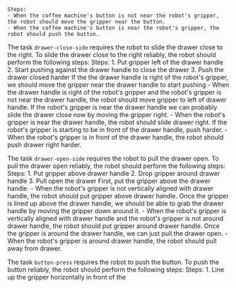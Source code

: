 
    Steps:
    - When the coffee machine's button is not near the robot's gripper, the robot should move the gripper near the button.
    - When the coffee machine's button is near the robot's gripper, the robot should push the button.

The task `drawer-close-side` requires the robot to slide the drawer close to the right.
To slide the drawer close to the right reliably, the robot should perform the following steps:
    Steps:  1. Put gripper left of the drawer handle  2. Start pushing against the drawer handle to close the drawer  3. Push the drawer closed harder
    If the the drawer handle is right of the robot's gripper, we should move the gripper near the drawer handle to start pushing
    - When the drawer handle is right of the robot's gripper and the robot's gripper is not near the drawer handle, the robot should move gripper to left of drawer handle.
    If the robot's gripper is near the drawer handle we can probably slide the drawer close now by moving the gripper right.
    - When the robot's gripper is near the drawer handle, the robot should slide drawer right.
    If the robot's gripper is starting to be in front of the drawer handle, push harder.
    - When the robot's gripper is in front of the drawer handle, the robot should push drawer right harder.

The task `drawer-open-side` requires the robot to pull the drawer open.
To pull the drawer open reliably, the robot should perform the following steps:
    Steps:  1. Put gripper above drawer handle  2. Drop gripper around drawer handle  3. Pull open the drawer
    First, put the gripper above the drawer handle.
    - When the robot's gripper is not vertically aligned with drawer handle, the robot should put gripper above drawer handle.
    Once the gripper is lined up above the drawer handle, we should be able to grab the drawer handle by moving the gripper down around it.
    - When the robot's gripper is vertically aligned with drawer handle and the robot's gripper is not around drawer handle, the robot should put gripper around drawer handle.
    Once the gripper is around the drawer handle, we can just pull the drawer open.
    - When the robot's gripper is around drawer handle, the robot should pull away from drawer.

The task `button-press` requires the robot to push the button.
To push the button reliably, the robot should perform the following steps:
    Steps:  1. Line up the gripper horizontally in front of the